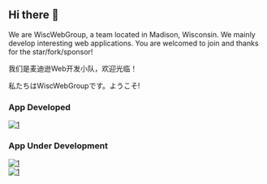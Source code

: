 ## Hi there 👋

We are WiscWebGroup, a team located in Madison, Wisconsin. We mainly develop interesting web applications. You are welcomed to join and thanks for the star/fork/sponsor!

我们是麦迪逊Web开发小队，欢迎光临！

私たちはWiscWebGroupです。ようこそ!

### App Developed
[![1](https://github-readme-stats.vercel.app/api/pin/?username=WiscWebGroup&repo=echoq)](https://github.com/WiscWebGroup/echoq)

### App Under Development
[![1](https://github-readme-stats.vercel.app/api/pin/?username=WiscWebGroup&repo=photoly)](https://github.com/WiscWebGroup/photoly)<br/>
[![1](https://github-readme-stats.vercel.app/api/pin/?username=WiscWebGroup&repo=strayway)](https://github.com/WiscWebGroup/strayway)

<!--

**Here are some ideas to get you started:**

🙋‍♀️ A short introduction - what is your organization all about?
🌈 Contribution guidelines - how can the community get involved?
👩‍💻 Useful resources - where can the community find your docs? Is there anything else the community should know?
🍿 Fun facts - what does your team eat for breakfast?
🧙 Remember, you can do mighty things with the power of [Markdown](https://docs.github.com/github/writing-on-github/getting-started-with-writing-and-formatting-on-github/basic-writing-and-formatting-syntax)
-->
